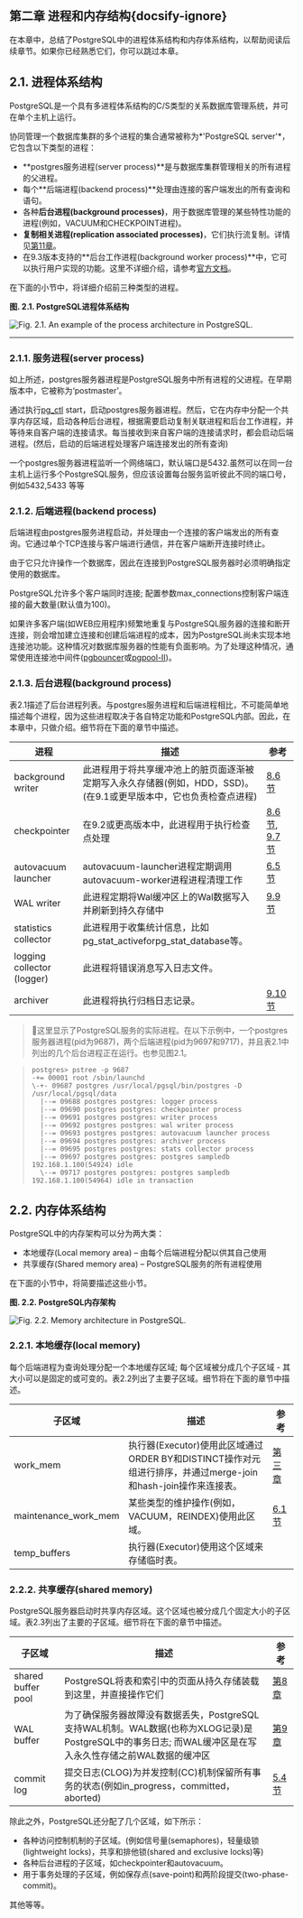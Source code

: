 ## 第二章 进程和内存结构{docsify-ignore} 

在本章中，总结了PostgreSQL中的进程体系结构和内存体系结构，以帮助阅读后续章节。如果你已经熟悉它们，你可以跳过本章。

## 2.1. 进程体系结构 

PostgreSQL是一个具有多进程体系结构的C/S类型的关系数据库管理系统，并可在单个主机上运行。

协同管理一个数据库集群的多个进程的集合通常被称为*'PostgreSQL server'*，它包含以下类型的进程：

- **postgres服务进程(server process)**是与数据库集群管理相关的所有进程的父进程。
- 每个**后端进程(backend process)**处理由连接的客户端发出的所有查询和语句。
- 各种**后台进程(background processes)**，用于数据库管理的某些特性功能的进程(例如，VACUUM和CHECKPOINT进程)。
- **复制相关进程(replication associated processes)**，它们执行流复制。详情见[第11章](ch11.md)。
- 在9.3版本支持的**后台工作进程(background worker process)**中，它可以执行用户实现的功能。这里不详细介绍，请参考[官方文档](http://www.postgresql.org/docs/current/static/bgworker.html)。

在下面的小节中，将详细介绍前三种类型的进程。

**图. 2.1. PostgreSQL进程体系结构**

![Fig. 2.1. An example of the process architecture in PostgreSQL.](https://github.com/yonj1e/interdb/blob/master/imgs/ch2/fig-2-01.png?raw=true)

------

### 2.1.1. 服务进程(server process) 

如上所述，postgres服务器进程是PostgreSQL服务中所有进程的父进程。在早期版本中，它被称为‘postmaster’。

通过执行[pg_ctl](http://www.postgresql.org/docs/current/static/app-pg-ctl.html) start，启动postgres服务器进程。然后，它在内存中分配一个共享内存区域，启动各种后台进程，根据需要启动复制关联进程和后台工作进程，并等待来自客户端的连接请求。每当接收到来自客户端的连接请求时，都会启动后端进程。(然后，启动的后端进程处理客户端连接发出的所有查询)

一个postgres服务器进程监听一个网络端口，默认端口是5432.虽然可以在同一台主机上运行多个PostgreSQL服务，但应该设置每台服务监听彼此不同的端口号，例如5432,5433 等等

### 2.1.2. 后端进程(backend process)

后端进程由postgres服务进程启动，并处理由一个连接的客户端发出的所有查询。它通过单个TCP连接与客户端进行通信，并在客户端断开连接时终止。

由于它只允许操作一个数据库，因此在连接到PostgreSQL服务器时必须明确指定使用的数据库。

PostgreSQL允许多个客户端同时连接; 配置参数max_connections控制客户端连接的最大数量(默认值为100)。

如果许多客户端(如WEB应用程序)频繁地重复与PostgreSQL服务器的连接和断开连接，则会增加建立连接和创建后端进程的成本，因为PostgreSQL尚未实现本地连接池功能。这种情况对数据库服务器的性能有负面影响。为了处理这种情况，通常使用连接池中间件([pgbouncer](https://pgbouncer.github.io/)或[pgpool-II](http://www.pgpool.net/mediawiki/index.php/Main_Page))。

### 2.1.3. 后台进程(background process)

表2.1描述了后台进程列表。与postgres服务进程和后端进程相比，不可能简单地描述每个进程，因为这些进程取决于各自特定功能和PostgreSQL内部。因此，在本章中，只做介绍。细节将在下面的章节中描述。

| 进程                       | 描述                                                         | 参考                               |
| -------------------------- | ------------------------------------------------------------ | ---------------------------------- |
| background writer          | 此进程用于将共享缓冲池上的脏页面逐渐被定期写入永久存储器(例如，HDD，SSD)。(在9.1或更早版本中，它也负责检查点进程) | [8.6 节](ch8.md)                   |
| checkpointer               | 在9.2或更高版本中，此进程用于执行检查点处理                  | [8.6 节](ch8.md), [9.7 节](ch9.md) |
| autovacuum launcher        | autovacuum-launcher进程定期调用autovacuum-worker进程进程清理工作 | [6.5 节](ch6.md)                   |
| WAL writer                 | 此进程定期将Wal缓冲区上的Wal数据写入并刷新到持久存储中       | [9.9 节](ch9.md)                   |
| statistics collector       | 此进程用于收集统计信息，比如pg_stat_activeforpg_stat_database等。 |                                    |
| logging collector (logger) | 此进程将错误消息写入日志文件。                               |                                    |
| archiver                   | 此进程将执行归档日志记录。                                   | [9.10 节](ch9.md)                  |



> :pushpin: ​这里显示了PostgreSQL服务的实际进程。在以下示例中，一个postgres服务器进程(pid为9687)，两个后端进程(pid为9697和9717)，并且表2.1中列出的几个后台进程正在运行。也参见图2.1。

>```shell
>postgres> pstree -p 9687
>-+= 00001 root /sbin/launchd
> \-+- 09687 postgres /usr/local/pgsql/bin/postgres -D /usr/local/pgsql/data
>   |--= 09688 postgres postgres: logger process     
>   |--= 09690 postgres postgres: checkpointer process     
>   |--= 09691 postgres postgres: writer process     
>   |--= 09692 postgres postgres: wal writer process     
>   |--= 09693 postgres postgres: autovacuum launcher process     
>   |--= 09694 postgres postgres: archiver process     
>   |--= 09695 postgres postgres: stats collector process     
>   |--= 09697 postgres postgres: postgres sampledb 192.168.1.100(54924) idle  
>   \--= 09717 postgres postgres: postgres sampledb 192.168.1.100(54964) idle in transaction 
>```



## 2.2. 内存体系结构 

PostgreSQL中的内存架构可以分为两大类：

- 本地缓存(Local memory area) – 由每个后端进程分配以供其自己使用
- 共享缓存(Shared memory area) – PostgreSQL服务的所有进程使用

在下面的小节中，将简要描述这些小节。

**图. 2.2. PostgreSQL内存架构**

![Fig. 2.2. Memory architecture in PostgreSQL.](https://github.com/yonj1e/interdb/blob/master/imgs/ch2/fig-2-02.png?raw=true)

### 2.2.1. 本地缓存(local memory)

每个后端进程为查询处理分配一个本地缓存区域; 每个区域被分成几个子区域 - 其大小可以是固定的或可变的。表2.2列出了主要子区域。细节将在下面的章节中描述。

| 子区域               | 描述                                                         | 参考                                            |
| -------------------- | ------------------------------------------------------------ | ----------------------------------------------- |
| work_mem             | 执行器(Executor)使用此区域通过ORDER BY和DISTINCT操作对元组进行排序，并通过merge-join和hash-join操作来连接表。 | [第三章](http://www.interdb.jp/pg/pgsql03.html) |
| maintenance_work_mem | 某些类型的维护操作(例如，VACUUM，REINDEX)使用此区域。        | [6.1 节](ch6.md)                                |
| temp_buffers         | 执行器(Executor)使用这个区域来存储临时表。                   |                                                 |

### 2.2.2. 共享缓存(shared memory)

PostgreSQL服务器启动时共享内存区域。这个区域也被分成几个固定大小的子区域。表2.3列出了主要的子区域。细节将在下面的章节中描述。

| 子区域             | 描述                                                         | 参考              |
| ------------------ | ------------------------------------------------------------ | ----------------- |
| shared buffer pool | PostgreSQL将表和索引中的页面从持久存储装载到这里，并直接操作它们 | [第8章](ch8.md)   |
| WAL buffer         | 为了确保服务器故障没有数据丢失，PostgreSQL支持WAL机制。WAL数据(也称为XLOG记录)是PostgreSQL中的事务日志; 而WAL缓冲区是在写入永久性存储之前WAL数据的缓冲区 | [第9章](ch9.mdl)  |
| commit log         | 提交日志(CLOG)为并发控制(CC)机制保留所有事务的状态(例如in_progress，committed，aborted) | [5.4 节](ch5.md.) |

除此之外，PostgreSQL还分配了几个区域，如下所示：

- 各种访问控制机制的子区域。(例如信号量(semaphores)，轻量级锁(lightweight locks)，共享和排他锁(shared and exclusive locks)等)
- 各种后台进程的子区域，如checkpointer和autovacuum。
- 用于事务处理的子区域，例如保存点(save-point)和两阶段提交(two-phase-commit)。

其他等等。
